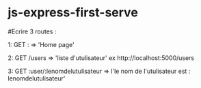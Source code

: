 # js-express-first-serve

#Ecrire 3 routes :

1: GET : => 'Home page'

2: GET /users => 'liste d\'utulisateur' ex http://localhost:5000/users

3: GET :user/:lenomdelutulisateur => l'le nom de l'utulisateur est : lenomdelutulisateur'